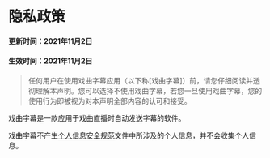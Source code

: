 # 隐私政策

#### 更新时间：2021年11月2日
#### 生效时间：2021年11月2日

> 任何用户在使用戏曲字幕应用（以下称[戏曲字幕]）前，请您仔细阅读并透彻理解本声明。您可以选择不使用戏曲字幕，若您一旦使用戏曲字幕，您的使用行为即被视为对本声明全部内容的认可和接受。

戏曲字幕是一款应用于戏曲直播时自动发送字幕的软件。

戏曲字幕不产生[个人信息安全规范](http://openstd.samr.gov.cn/bzgk/gb/newGbInfo?hcno=4568F276E0F8346EB0FBA097AA0CE05E)文件中所涉及的个人信息，并不会收集个人信息。


